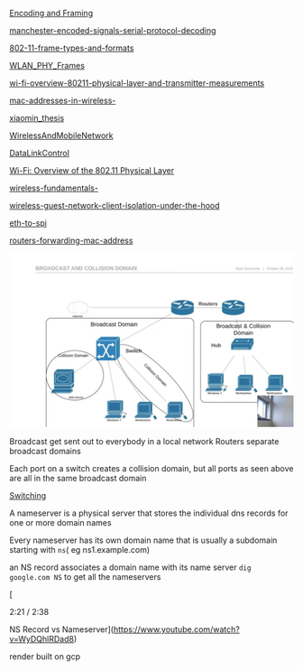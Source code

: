 

[Encoding and Framing](https://intronetworks.cs.luc.edu/1/html/links.html)

[manchester-encoded-signals-serial-protocol-decoding](https://www.picotech.com/library/oscilloscopes/manchester-encoded-signals-serial-protocol-decoding)

[802-11-frame-types-and-formats](https://howiwifi.com/2020/07/13/802-11-frame-types-and-formats/)

[WLAN_PHY_Frames](https://www.sharetechnote.com/html/WLAN_PHY_Frames.html)

[wi-fi-overview-80211-physical-layer-and-transmitter-measurements](https://www.tek.com/en/documents/primer/wi-fi-overview-80211-physical-layer-and-transmitter-measurements)

[mac-addresses-in-wireless-](https://medium.com/@hnasr/mac-addresses-in-wireless-5ed9b83714d0)

[xiaomin_thesis](https://www.hamilton.ie/publications/xiaomin_thesis.pdf)

[WirelessAndMobileNetwork](https://cs.nyu.edu/~jcf/classes/CSCI-GA.2262-001_fa13/slides/session5/WirelessAndMobileNetworks.pdf)

[DataLinkControl](https://cs.nyu.edu/~jcf/classes/CSCI-GA.2262-001_fa13/slides/session4/DataLinkControl.pdf)

[Wi-Fi: Overview of the 802.11 Physical Layer](https://download.tek.com/document/37W-29447-2_LR.pdf)

[wireless-fundamentals-](https://medium.com/@dipakkrdas/wireless-fundamentals-8696671e6f24)

[wireless-guest-network-client-isolation-under-the-hood](https://medium.com/@dipakkrdas/wireless-guest-network-client-isolation-under-the-hood-d0698333cbcc)

[eth-to-spi](https://qdiv.dev/posts/eth-to-spi/)

[routers-forwarding-mac-address](https://www.baeldung.com/cs/routers-forwarding-mac-address)



![alt text](image-110.png)

Broadcast get sent out to everybody in a local network
Routers separate broadcast domains

Each port on a switch creates a collision domain, but all ports as seen above are all in the same broadcast domain

[Switching](https://www.youtube.com/watch?v=Fb_0ICvUUfo)


A nameserver is a physical server that stores the individual dns records for one or more domain names

Every nameserver has its own domain name that is usually a subdomain starting with `ns`( eg ns1.example.com)

an NS record associates a domain name with its name server
`dig google.com NS` to get all the nameservers

[


2:21 / 2:38


NS Record vs Nameserver](https://www.youtube.com/watch?v=WyDQhlRDad8)

render built on gcp


